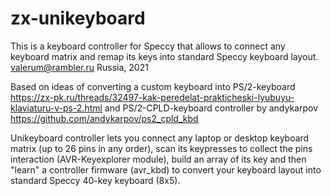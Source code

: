 # zx-unikeyboard

This is a keyboard controller for Speccy that allows to connect any keyboard matrix and remap its keys into standard Speccy keyboard layout.
valerum@rambler.ru
Russia, 2021

Based on ideas of converting a custom keyboard into PS/2-keyboard
https://zx-pk.ru/threads/32497-kak-peredelat-prakticheski-lyubuyu-klaviaturu-v-ps-2.html
and PS/2-CPLD-keyboard controller by andykarpov
https://github.com/andykarpov/ps2_cpld_kbd

Unikeyboard controller lets you connect any laptop or desktop keyboard matrix (up to 26 pins in any order), scan its keypresses to collect the pins interaction (AVR-Keyexplorer module), build an array of its key and then "learn" a controller firmware (avr_kbd) to convert your keyboard layout into standard Speccy 40-key keyboard (8x5).

